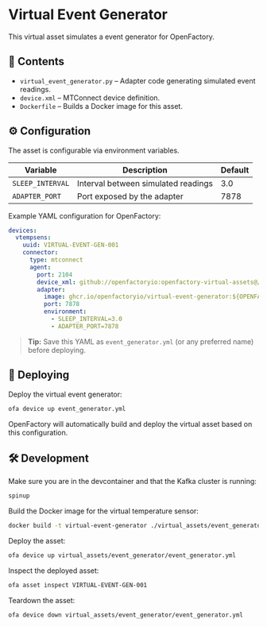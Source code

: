 # Virtual Event Generator

This virtual asset simulates a event generator for OpenFactory.

## 📂 Contents

* `virtual_event_generator.py` – Adapter code generating simulated event readings.
* `device.xml` – MTConnect device definition.
* `Dockerfile` – Builds a Docker image for this asset.

## ⚙️ Configuration

The asset is configurable via environment variables.

| Variable         | Description                         | Default |
| ---------------- | ----------------------------------- | ------- |
| `SLEEP_INTERVAL` | Interval between simulated readings | 3.0     |
| `ADAPTER_PORT`   | Port exposed by the adapter         | 7878    |

Example YAML configuration for OpenFactory:

```yaml
devices:
  vtempsens:
    uuid: VIRTUAL-EVENT-GEN-001
    connector:
      type: mtconnect
      agent:
        port: 2104
        device_xml: github://openfactoryio:openfactory-virtual-assets@/virtual_assets/event_generator/device.xml
        adapter:
          image: ghcr.io/openfactoryio/virtual-event-generator:${OPENFACTORY_VERSION}
          port: 7878
          environment:
            - SLEEP_INTERVAL=3.0
            - ADAPTER_PORT=7878
```

> **Tip:** Save this YAML as `event_generator.yml` (or any preferred name) before deploying.

## 🚀 Deploying

Deploy the virtual event generator:

```bash
ofa device up event_generator.yml
```

OpenFactory will automatically build and deploy the virtual asset based on this configuration.

## 🛠 Development

Make sure you are in the devcontainer and that the Kafka cluster is running:

```bash
spinup
```

Build the Docker image for the virtual temperature sensor:

```bash
docker build -t virtual-event-generator ./virtual_assets/event_generator
```

Deploy the asset:

```bash
ofa device up virtual_assets/event_generator/event_generator.yml 
```

Inspect the deployed asset:

```bash
ofa asset inspect VIRTUAL-EVENT-GEN-001
```

Teardown the asset:

```bash
ofa device down virtual_assets/event_generator/event_generator.yml  
```
